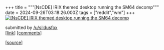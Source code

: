 +++
title = """[NsCDE] IRIX themed desktop running the SM64 decomp"""
date = 2024-09-26T03:18:26.000Z
tags = ["reddit","wm"]
+++
[![[NsCDE] IRIX themed desktop running the SM64 decomp](https://preview.redd.it/knab45lyl2rd1.png?width=640&crop=smart&auto=webp&s=c5beb26688a8657f8bb48cf24cd670d65a76b980 "[NsCDE] IRIX themed desktop running the SM64 decomp")](https://www.reddit.com/r/unixporn/comments/1fpmup5/nscde_irix_themed_desktop_running_the_sm64_decomp/)

submitted by [/u/sildusfox](https://www.reddit.com/user/sildusfox)  
[\[link\]](https://i.redd.it/knab45lyl2rd1.png) [\[comments\]](https://www.reddit.com/r/unixporn/comments/1fpmup5/nscde_irix_themed_desktop_running_the_sm64_decomp/)

[[source]](https://www.reddit.com/r/unixporn/comments/1fpmup5/nscde_irix_themed_desktop_running_the_sm64_decomp/)
